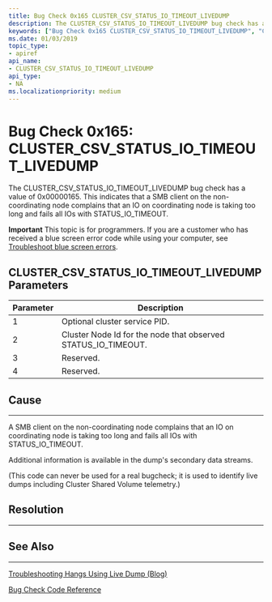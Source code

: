 ```yaml
---
title: Bug Check 0x165 CLUSTER_CSV_STATUS_IO_TIMEOUT_LIVEDUMP
description: The CLUSTER_CSV_STATUS_IO_TIMEOUT_LIVEDUMP bug check has a value of 0x00000165. This indicates that a SMB client is experiencing a timeout situation.
keywords: ["Bug Check 0x165 CLUSTER_CSV_STATUS_IO_TIMEOUT_LIVEDUMP", "CLUSTER_CSV_STATUS_IO_TIMEOUT_LIVEDUMP"]
ms.date: 01/03/2019
topic_type:
- apiref
api_name:
- CLUSTER_CSV_STATUS_IO_TIMEOUT_LIVEDUMP
api_type:
- NA
ms.localizationpriority: medium
---
```


# Bug Check 0x165: CLUSTER\_CSV\_STATUS\_IO\_TIMEOUT\_LIVEDUMP

The CLUSTER\_CSV\_STATUS\_IO\_TIMEOUT\_LIVEDUMP bug check has a value of 0x00000165. This indicates that a SMB client on the non-coordinating node complains that an IO on coordinating node is taking too long and fails all IOs with STATUS_IO_TIMEOUT.

**Important** This topic is for programmers. If you are a customer who has received a blue screen error code while using your computer, see [Troubleshoot blue screen errors](https://windows.microsoft.com/windows-10/troubleshoot-blue-screen-errors).

## CLUSTER\_CSV\_STATUS\_IO\_TIMEOUT\_LIVEDUMP Parameters

|Parameter|Description|
|--- |--- |
|1|Optional cluster service PID.|
|2|Cluster Node Id for the node that observed STATUS_IO_TIMEOUT.|
|3|Reserved.|
|4|Reserved.|

## Cause
-----

A SMB client on the non-coordinating node complains that an IO on coordinating node is taking too long and fails all IOs with STATUS_IO_TIMEOUT.

Additional information is available in the dump's secondary data streams.

(This code can never be used for a real bugcheck; it is used to identify live dumps including Cluster Shared Volume telemetry.)


## Resolution
----------
 

## See Also
----------

[Troubleshooting Hangs Using Live Dump (Blog)](https://blogs.msdn.microsoft.com/clustering/2016/03/02/troubleshooting-hangs-using-live-dump/)

[Bug Check Code Reference](bug-check-code-reference2.md)





